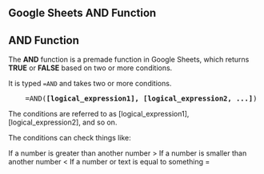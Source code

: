 Google Sheets AND Function
---

AND Function
---
The **AND** function is a premade function in Google Sheets, which returns **TRUE** or **FALSE** based on two or more conditions.

It is typed `=AND` and takes two or more conditions.

<pre>
    =AND(<b>[logical_expression1], [logical_expression2, ...]</b>)
</pre>

The conditions are referred to as [logical_expression1], [logical_expression2], and so on.

The conditions can check things like:

If a number is greater than another number >
If a number is smaller than another number <
If a number or text is equal to something =



